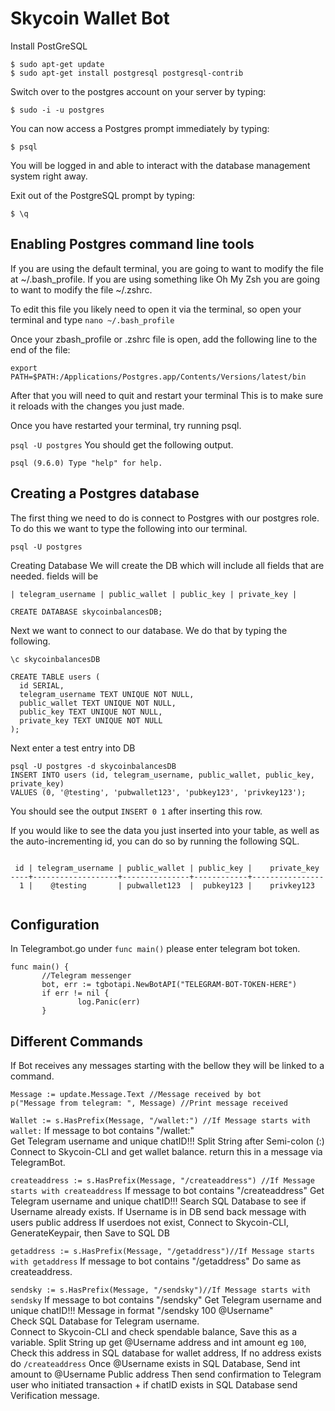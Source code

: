 # Skycoin Wallet Bot

Install PostGreSQL

```
$ sudo apt-get update
$ sudo apt-get install postgresql postgresql-contrib
```

Switch over to the postgres account on your server by typing:

`$ sudo -i -u postgres`

You can now access a Postgres prompt immediately by typing:

`$ psql`

You will be logged in and able to interact with the database management system right away.

Exit out of the PostgreSQL prompt by typing:

`$ \q`

## Enabling Postgres command line tools ##
If you are using the default terminal, you are going to want to modify the file at ~/.bash_profile. If you are using something like Oh My Zsh you are going to want to modify the file ~/.zshrc.

To edit this file you likely need to open it via the terminal, so open your terminal and type `nano ~/.bash_profile` 

Once your zbash_profile or .zshrc file is open, add the following line to the end of the file:

`export PATH=$PATH:/Applications/Postgres.app/Contents/Versions/latest/bin`

After that you will need to quit and restart your terminal This is to make sure it reloads with the changes you just made.

Once you have restarted your terminal, try running psql.

`psql -U postgres`
You should get the following output.

`psql (9.6.0)
Type "help" for help.`

## Creating a Postgres database ##
The first thing we need to do is connect to Postgres with our postgres role. To do this we want to type the following into our terminal.

`psql -U postgres`

Creating Database 
We will create the DB which will include all fields that are needed. fields will be 

`| telegram_username | public_wallet | public_key | private_key |`

`CREATE DATABASE skycoinbalancesDB;`

Next we want to connect to our database. We do that by typing the following.

`\c skycoinbalancesDB`

```
CREATE TABLE users (
  id SERIAL,
  telegram_username TEXT UNIQUE NOT NULL,
  public_wallet TEXT UNIQUE NOT NULL,
  public_key TEXT UNIQUE NOT NULL,
  private_key TEXT UNIQUE NOT NULL 
);
```

Next enter a test entry into DB 
```
psql -U postgres -d skycoinbalancesDB
INSERT INTO users (id, telegram_username, public_wallet, public_key, private_key)  
VALUES (0, '@testing', 'pubwallet123', 'pubkey123', 'privkey123');
```  

You should see the output `INSERT 0 1` after inserting this row.

If you would like to see the data you just inserted into your table, as well as the auto-incrementing id, you can do so by running the following SQL.  

```SELECT * FROM users;

 id | telegram_username | public_wallet | public_key |    private_key   
----+-------------------+---------------+------------+----------------  
  1 |    @testing       | pubwallet123  |  pubkey123 |    privkey123  
  
 ```  
 
 ## Configuration ## 
 
 In Telegrambot.go under `func main()` please enter telegram bot token.

 ```golang
 func main() {
        //Telegram messenger
        bot, err := tgbotapi.NewBotAPI("TELEGRAM-BOT-TOKEN-HERE")
        if err != nil {
                log.Panic(err)
        }
 ```
 
 ## Different Commands ## 
 If Bot receives any messages starting with the bellow they will be linked to a command. 
 
 ```golang
 Message := update.Message.Text //Message received by bot
 p("Message from telegram: ", Message) //Print message received
```
`Wallet := s.HasPrefix(Message, "/wallet:") //If Message starts with wallet:`
If message to bot contains "/wallet:"  
Get Telegram username and unique chatID!!! 
Split String after Semi-colon (:)  
Connect to Skycoin-CLI and get wallet balance. return this in a message via TelegramBot. 

`createaddress := s.HasPrefix(Message, "/createaddress") //If Message starts with createaddress`
If message to bot contains "/createaddress"
Get Telegram username and unique chatID!!!
Search SQL Database to see if Username already exists. 
If Username is in DB send back message with users public address 
If userdoes not exist, Connect to Skycoin-CLI, GenerateKeypair, then Save to SQL DB 

`getaddress := s.HasPrefix(Message, "/getaddress")//If Message starts with getaddress`
If message to bot contains "/getaddress"
Do same as createaddress. 

`sendsky := s.HasPrefix(Message, "/sendsky")//If Message starts with sendsky`
If message to bot contains "/sendsky"
Get Telegram username and unique chatID!!!
Message in format "/sendsky 100 @Username"  
Check SQL Database for Telegram username.  
Connect to Skycoin-CLI and check spendable balance, Save this as a variable. 
Split String up get @Username address and int amount eg `100`, Check this address in SQL database for wallet address, If no address exists do `/createaddress`
Once @Username exists in SQL Database, Send int amount to @Username Public address
Then send confirmation to Telegram user who initiated transaction + if chatID exists in SQL Database send Verification message. 














